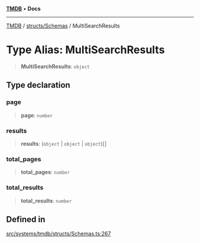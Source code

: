 [**TMDB**](../../../README.md) • **Docs**

***

[TMDB](../../../README.md) / [structs/Schemas](../README.md) / MultiSearchResults

# Type Alias: MultiSearchResults

> **MultiSearchResults**: `object`

## Type declaration

### page

> **page**: `number`

### results

> **results**: (`object` \| `object` \| `object`)[]

### total\_pages

> **total\_pages**: `number`

### total\_results

> **total\_results**: `number`

## Defined in

[src/systems/tmdb/structs/Schemas.ts:267](https://github.com/Norviah/media-hub/blob/b0accce5c447ccf1a18696f3cb0baef1f5bd16be/src/systems/tmdb/structs/Schemas.ts#L267)
